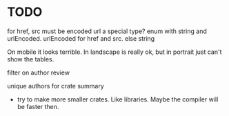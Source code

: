 
# TODO

for href, src must be encoded url a special type?
enum with string and urlEncoded.
urlEncoded for href and src. else string


On mobile it looks terrible.
In landscape is really ok, but in portrait just can't show the tables.

filter on author review

unique authors for crate summary

- try to make more smaller crates. Like libraries.
Maybe the compiler will be faster then.
